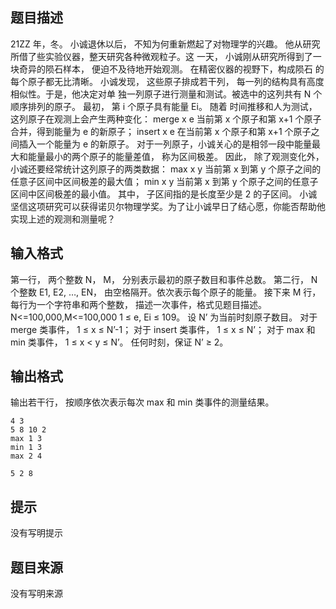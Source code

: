 


## 题目描述
21ZZ 年，冬。
小诚退休以后， 不知为何重新燃起了对物理学的兴趣。 他从研究所借了些实验仪器，整天研究各种微观粒子。这
一天， 小诚刚从研究所得到了一块奇异的陨石样本， 便迫不及待地开始观测。 在精密仪器的视野下，构成陨石
的每个原子都无比清晰。 小诚发现， 这些原子排成若干列， 每一列的结构具有高度相似性。于是，他决定对单
独一列原子进行测量和测试。被选中的这列共有 N 个顺序排列的原子。 最初， 第 i 个原子具有能量 Ei。 随着
时间推移和人为测试， 这列原子在观测上会产生两种变化：
merge x e 当前第 x 个原子和第 x+1 个原子合并，得到能量为 e 的新原子；
insert x e 在当前第 x 个原子和第 x+1 个原子之间插入一个能量为 e 的新原子。
对于一列原子，小诚关心的是相邻一段中能量最大和能量最小的两个原子的能量差值，
称为区间极差。 因此， 除了观测变化外，小诚还要经常统计这列原子的两类数据：
max x y 当前第 x 到第 y 个原子之间的任意子区间中区间极差的最大值；
min x y 当前第 x 到第 y 个原子之间的任意子区间中区间极差的最小值。
其中， 子区间指的是长度至少是 2 的子区间。
小诚坚信这项研究可以获得诺贝尔物理学奖。为了让小诚早日了结心愿，你能否帮助他实现上述的观测和测量呢？
## 输入格式
第一行， 两个整数 N， M， 分别表示最初的原子数目和事件总数。
第二行， N 个整数 E1, E2, …, EN， 由空格隔开。依次表示每个原子的能量。
接下来 M 行， 每行为一个字符串和两个整数， 描述一次事件，格式见题目描述。
N<=100,000,M<=100,000
1 ≤ e, Ei ≤ 109。 设 N’ 为当前时刻原子数目。
对于 merge 类事件， 1 ≤ x ≤ N’-1；
对于 insert 类事件， 1 ≤ x ≤ N’；
对于 max 和 min 类事件， 1 ≤ x < y ≤ N’。
任何时刻，保证 N’ ≥ 2。
## 输出格式
输出若干行， 按顺序依次表示每次 max 和 min 类事件的测量结果。

```input1
4 3
5 8 10 2
max 1 3
min 1 3
max 2 4

```

```output1
5 2 8
```

## 提示
没有写明提示
## 题目来源
没有写明来源


